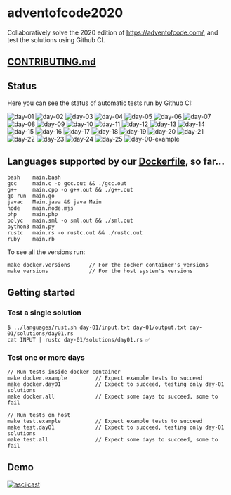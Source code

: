 # adventofcode2020
Collaboratively solve the 2020 edition of https://adventofcode.com/, and test the solutions using Github CI.

## [CONTRIBUTING.md](./CONTRIBUTING.md)

## Status
Here you can see the status of automatic tests run by Github CI:

![day-01](https://github.com/Arxcis/adventofcode2020/workflows/days/day-01/badge.svg)
![day-02](https://github.com/Arxcis/adventofcode2020/workflows/days/day-02/badge.svg)
![day-03](https://github.com/Arxcis/adventofcode2020/workflows/days/day-03/badge.svg)
![day-04](https://github.com/Arxcis/adventofcode2020/workflows/days/day-04/badge.svg)
![day-05](https://github.com/Arxcis/adventofcode2020/workflows/days/day-05/badge.svg)
![day-06](https://github.com/Arxcis/adventofcode2020/workflows/days/day-06/badge.svg)
![day-07](https://github.com/Arxcis/adventofcode2020/workflows/days/day-07/badge.svg)
![day-08](https://github.com/Arxcis/adventofcode2020/workflows/days/day-08/badge.svg)
![day-09](https://github.com/Arxcis/adventofcode2020/workflows/days/day-09/badge.svg)
![day-10](https://github.com/Arxcis/adventofcode2020/workflows/days/day-10/badge.svg)
![day-11](https://github.com/Arxcis/adventofcode2020/workflows/days/day-11/badge.svg)
![day-12](https://github.com/Arxcis/adventofcode2020/workflows/days/day-12/badge.svg)
![day-13](https://github.com/Arxcis/adventofcode2020/workflows/days/day-13/badge.svg)
![day-14](https://github.com/Arxcis/adventofcode2020/workflows/days/day-14/badge.svg)
![day-15](https://github.com/Arxcis/adventofcode2020/workflows/days/day-15/badge.svg)
![day-16](https://github.com/Arxcis/adventofcode2020/workflows/days/day-16/badge.svg)
![day-17](https://github.com/Arxcis/adventofcode2020/workflows/days/day-17/badge.svg)
![day-18](https://github.com/Arxcis/adventofcode2020/workflows/days/day-18/badge.svg)
![day-19](https://github.com/Arxcis/adventofcode2020/workflows/days/day-19/badge.svg)
![day-20](https://github.com/Arxcis/adventofcode2020/workflows/days/day-20/badge.svg)
![day-21](https://github.com/Arxcis/adventofcode2020/workflows/days/day-21/badge.svg)
![day-22](https://github.com/Arxcis/adventofcode2020/workflows/days/day-22/badge.svg)
![day-23](https://github.com/Arxcis/adventofcode2020/workflows/days/day-23/badge.svg)
![day-24](https://github.com/Arxcis/adventofcode2020/workflows/days/day-24/badge.svg)
![day-25](https://github.com/Arxcis/adventofcode2020/workflows/days/day-25/badge.svg)
![day-00-example](https://github.com/Arxcis/adventofcode2020/workflows/days/day-00-example/badge.svg)


## Languages supported by our [Dockerfile](./Dockerfile), so far...

```
bash    main.bash
gcc     main.c -o gcc.out && ./gcc.out
g++     main.cpp -o g++.out && ./g++.out
go run  main.go
javac   Main.java && java Main
node    main.node.mjs
php     main.php
polyc   main.sml -o sml.out && ./sml.out
python3 main.py
rustc   main.rs -o rustc.out && ./rustc.out
ruby    main.rb
```

To see all the versions run:
```
make docker.versions      // For the docker container's versions
make versions             // For the host system's versions
```

## Getting started

### Test a single solution

```
$ ../languages/rust.sh day-01/input.txt day-01/output.txt day-01/solutions/day01.rs
cat INPUT | rustc day-01/solutions/day01.rs ✅
```

### Test one or more days
```
// Run tests inside docker container
make docker.example         // Expect example tests to succeed
make docker.day01           // Expect to succeed, testing only day-01 solutions
make docker.all             // Expect some days to succeed, some to fail

// Run tests on host 
make test.example           // Expect example tests to succeed
make test.day01             // Expect to succeed, testing only day-01 solutions
make test.all               // Expect some days to succeed, some to fail
```

## Demo

[![asciicast](https://asciinema.org/a/VSLcKcmDKnMq2fGd5R9AcZi0X.svg)](https://asciinema.org/a/VSLcKcmDKnMq2fGd5R9AcZi0X)
